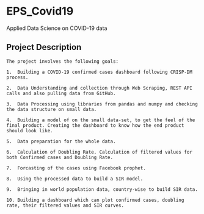 EPS_Covid19
==============================

Applied Data Science on COVID-19 data

Project Description
-------------------

    The project involves the following goals:
    
    1.  Building a COVID-19 confirmed cases dashboard following CRISP-DM process.
    
    2.  Data Understanding and collection through Web Scraping, REST API calls and also pulling data from GitHub.
    
    3.  Data Processing using libraries from pandas and numpy and checking the data structure on small data.
    
    4.  Building a model of on the small data-set, to get the feel of the final product. Creating the dashboard to know how the end product should look like.
    
    5.  Data preparation for the whole data.
    
    6.  Calculation of Doubling Rate. Calculation of filtered values for both Confirmed cases and Doubling Rate.
    
    7.  Forcasting of the cases using Facebook prophet.
    
    8.  Using the processed data to build a SIR model.
    
    9.  Bringing in world population data, country-wise to build SIR data.
    
    10. Building a dashboard which can plot confirmed cases, doubling rate, their filtered values and SIR curves.
